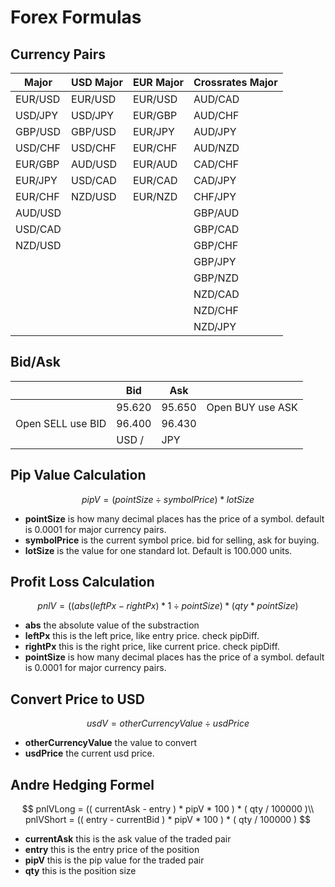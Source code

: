 # Forex Formulas

## Currency Pairs

| Major   | USD Major | EUR Major | Crossrates Major |
| ------- | --------- | --------- | ---------------- |
| EUR/USD | EUR/USD   | EUR/USD   | AUD/CAD          |
| USD/JPY | USD/JPY   | EUR/GBP   | AUD/CHF          |
| GBP/USD | GBP/USD   | EUR/JPY   | AUD/JPY          |
| USD/CHF | USD/CHF   | EUR/CHF   | AUD/NZD          |
| EUR/GBP | AUD/USD   | EUR/AUD   | CAD/CHF          |
| EUR/JPY | USD/CAD   | EUR/CAD   | CAD/JPY          |
| EUR/CHF | NZD/USD   | EUR/NZD   | CHF/JPY          |
| AUD/USD |           |           | GBP/AUD          |
| USD/CAD |           |           | GBP/CAD          |
| NZD/USD |           |           | GBP/CHF          |
|         |           |           | GBP/JPY          |
|         |           |           | GBP/NZD          |
|         |           |           | NZD/CAD          |
|         |           |           | NZD/CHF          |
|         |           |           | NZD/JPY          |

## Bid/Ask

|                   | Bid    | Ask    |                  |
| ----------------- | ------ | ------ | ---------------- |
|                   | 95.620 | 95.650 | Open BUY use ASK |
| Open SELL use BID | 96.400 | 96.430 |                  |
|                   | USD /  | JPY    |                  |



## Pip Value Calculation

$$
pipV = ( pointSize \div symbolPrice ) * lotSize
$$

- **pointSize** is how many decimal places has the price of a symbol. default is 0.0001 for major currency pairs.
- **symbolPrice** is the current symbol price. bid for selling, ask for buying.
- **lotSize** is the value for one standard lot. Default is 100.000 units.



## Profit Loss Calculation

$$
pnlV =( (abs(leftPx - rightPx) * 1 \div pointSize ) * ( qty * pointSize ) 
$$

- **abs** the absolute value of the substraction
- **leftPx** this is the left price, like entry price. check pipDiff.
- **rightPx** this is the right price, like current price. check pipDiff.
- **pointSize** is how many decimal places has the price of a symbol. default is 0.0001 for major currency pairs.



## Convert Price to USD

$$
usdV = otherCurrencyValue \div usdPrice
$$

- **otherCurrencyValue** the value to convert
- **usdPrice** the current usd price.







## Andre Hedging Formel

$$
pnlVLong = (( currentAsk - entry ) * pipV * 100 ) * ( qty / 100000 )\\
pnlVShort = (( entry - currentBid ) * pipV * 100 ) * ( qty / 100000 )
$$

- **currentAsk** this is the ask value of the traded pair 
- **entry** this is the entry price of the position
- **pipV** this is the pip value for the traded pair
- **qty** this is the position size

